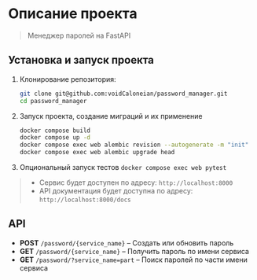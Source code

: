 # Описание проекта
> Менеджер паролей на FastAPI

## Установка и запуск проекта
1. Клонирование репозитория:  
   ```bash
   git clone git@github.com:voidCaloneian/password_manager.git 
   cd password_manager
   ```
2. Запуск проекта, создание миграций и их применение
   ```bash
   docker compose build
   docker compose up -d
   docker compose exec web alembic revision --autogenerate -m "init"
   docker compose exec web alembic upgrade head
   ```
3. Опциональный запуск тестов
   ```docker compose exec web pytest```

> - Сервис будет доступен по адресу: ```http://localhost:8000```
> - API документация будет доступна по адресу: ```http://localhost:8000/docs```

## API

- **POST** ```/password/{service_name}``` – Создать или обновить пароль  
- **GET** ```/password/{service_name}``` – Получить пароль по имени сервиса  
- **GET** ```/password/?service_name=part``` – Поиск паролей по части имени сервиса
